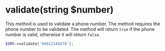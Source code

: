 # validate(string $number)
This method is used to validate a phone number. The method requires the phone number to be validated. The method will return `true` if the phone number is valid, otherwise it will return `false`.

```php
$SMS->validate('08012345678');
```
